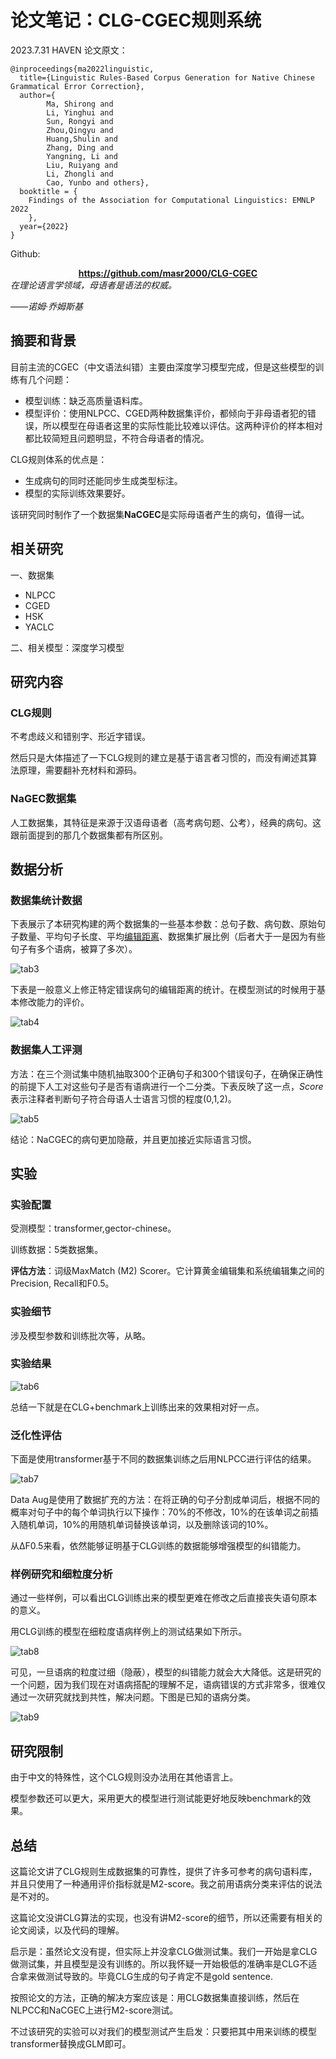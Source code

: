 # 论文笔记：CLG-CGEC规则系统
2023.7.31 HAVEN
论文原文：
```
@inproceedings{ma2022linguistic,
  title={Linguistic Rules-Based Corpus Generation for Native Chinese Grammatical Error Correction},
  author={
        Ma, Shirong and 
        Li, Yinghui and 
        Sun, Rongyi and 
        Zhou,Qingyu and 
        Huang,Shulin and 
        Zhang, Ding and 
        Yangning, Li and 
        Liu, Ruiyang and 
        Li, Zhongli and 
        Cao, Yunbo and others},
  booktitle = {
    Findings of the Association for Computational Linguistics: EMNLP 2022
    },
  year={2022}
}
```
Github:
**<center>https://github.com/masr2000/CLG-CGEC</center>**
*在理论语言学领域，母语者是语法的权威。*

*——诺姆·乔姆斯基*
## 摘要和背景

目前主流的CGEC（中文语法纠错）主要由深度学习模型完成，但是这些模型的训练有几个问题：

- 模型训练：缺乏高质量语料库。
- 模型评价：使用NLPCC、CGED两种数据集评价，都倾向于非母语者犯的错误，所以模型在母语者这里的实际性能比较难以评估。这两种评价的样本相对都比较简短且问题明显，不符合母语者的情况。

CLG规则体系的优点是：

- 生成病句的同时还能同步生成类型标注。
- 模型的实际训练效果要好。

该研究同时制作了一个数据集**NaCGEC**是实际母语者产生的病句，值得一试。 

## 相关研究
一、数据集
 - NLPCC
 - CGED
 - HSK
 - YACLC

二、相关模型：深度学习模型

## 研究内容
### CLG规则
不考虑歧义和错别字、形近字错误。

然后只是大体描述了一下CLG规则的建立是基于语言者习惯的，而没有阐述其算法原理，需要翻补充材料和源码。

### NaGEC数据集
人工数据集，其特征是来源于汉语母语者（高考病句题、公考），经典的病句。这跟前面提到的那几个数据集都有所区别。

## 数据分析
### 数据集统计数据
下表展示了本研究构建的两个数据集的一些基本参数：总句子数、病句数、原始句子数量、平均句子长度、平均[编辑距离](https://baike.baidu.com/item/%E7%BC%96%E8%BE%91%E8%B7%9D%E7%A6%BB/8010193?fr=ge_ala)、数据集扩展比例（后者大于一是因为有些句子有多个语病，被算了多次）。

![tab3](imgs/tab3.png)

下表是一般意义上修正特定错误病句的编辑距离的统计。在模型测试的时候用于基本修改能力的评价。

![tab4](imgs/tab4.png)

### 数据集人工评测
方法：在三个测试集中随机抽取300个正确句子和300个错误句子，在确保正确性的前提下人工对这些句子是否有语病进行一个二分类。下表反映了这一点，*Score*表示注释者判断句子符合母语人士语言习惯的程度(0,1,2)。 

![tab5](imgs/tab5.png)

结论：NaCGEC的病句更加隐蔽，并且更加接近实际语言习惯。

## 实验
### 实验配置
受测模型：transformer,gector-chinese。

训练数据：5类数据集。

**评估方法**：词级MaxMatch (M2) Scorer。它计算黄金编辑集和系统编辑集之间的Precision, Recall和F0.5。

### 实验细节
涉及模型参数和训练批次等，从略。

### 实验结果

![tab6](imgs/tab6.png)

总结一下就是在CLG+benchmark上训练出来的效果相对好一点。

### 泛化性评估

下面是使用transformer基于不同的数据集训练之后用NLPCC进行评估的结果。

![tab7](imgs/tab7.png)

Data Aug是使用了数据扩充的方法：在将正确的句子分割成单词后，根据不同的概率对句子中的每个单词执行以下操作：70%的不修改，10%的在该单词之前插入随机单词，10%的用随机单词替换该单词，以及删除该词的10%。

从ΔF0.5来看，依然能够证明基于CLG训练的数据能够增强模型的纠错能力。

### 样例研究和细粒度分析

通过一些样例，可以看出CLG训练出来的模型更难在修改之后直接丧失语句原本的意义。

用CLG训练的模型在细粒度语病样例上的测试结果如下所示。

![tab8](imgs/tab8.png)

可见，一旦语病的粒度过细（隐蔽），模型的纠错能力就会大大降低。这是研究的一个问题，因为我们现在对语病搭配的理解不足，语病错误的方式非常多，很难仅通过一次研究就找到共性，解决问题。下图是已知的语病分类。

![tab9](imgs/tab9.png)

## 研究限制

由于中文的特殊性，这个CLG规则没办法用在其他语言上。

模型参数还可以更大，采用更大的模型进行测试能更好地反映benchmark的效果。

## 总结
这篇论文讲了CLG规则生成数据集的可靠性，提供了许多可参考的病句语料库，并且只使用了一种通用评价指标就是M2-score。我之前用语病分类来评估的说法是不对的。

这篇论文没讲CLG算法的实现，也没有讲M2-score的细节，所以还需要有相关的论文阅读，以及代码的理解。

启示是：虽然论文没有提，但实际上并没拿CLG做测试集。我们一开始是拿CLG做测试集，并且模型是没有训练的。所以我怀疑一开始极低的准确率是CLG不适合拿来做测试导致的。毕竟CLG生成的句子肯定不是gold sentence.

按照论文的方法，正确的解决方案应该是：用CLG数据集直接训练，然后在NLPCC和NaCGEC上进行M2-score测试。

不过该研究的实验可以对我们的模型测试产生启发：只要把其中用来训练的模型transformer替换成GLM即可。